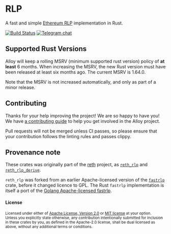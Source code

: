 # RLP

A fast and simple [Ethereum RLP][rlp] implementation in Rust.

[rlp]: https://ethereum.org/en/developers/docs/data-structures-and-encoding/rlp

[![Build Status][actions-badge]][actions-url]
[![Telegram chat][telegram-badge]][telegram-url]

[actions-badge]: https://img.shields.io/github/actions/workflow/status/alloy-rs/rlp/ci.yml?branch=main&style=for-the-badge
[actions-url]: https://github.com/alloy-rs/rlp/actions?query=branch%3Amain
[telegram-badge]: https://img.shields.io/endpoint?color=neon&style=for-the-badge&url=https%3A%2F%2Ftg.sumanjay.workers.dev%2Fethers_rs
[telegram-url]: https://t.me/ethers_rs

## Supported Rust Versions

<!--
When updating this, also update:
- .clippy.toml
- Cargo.toml
- .github/workflows/ci.yml
-->

Alloy will keep a rolling MSRV (minimum supported rust version) policy of **at
least** 6 months. When increasing the MSRV, the new Rust version must have been
released at least six months ago. The current MSRV is 1.64.0.

Note that the MSRV is not increased automatically, and only as part of a minor
release.

## Contributing

Thanks for your help improving the project! We are so happy to have you! We have
[a contributing guide](./CONTRIBUTING.md) to help you get involved in the
Alloy project.

Pull requests will not be merged unless CI passes, so please ensure that your
contribution follows the linting rules and passes clippy.

## Provenance note

These crates was originally part of the [reth] project, as [`reth_rlp`] and [`reth_rlp_derive`].

`reth_rlp` was forked from an earlier Apache-licensed version of the [`fastrlp`]
crate, before it changed licence to GPL. The Rust `fastrlp` implementation is
itself a port of the [Golang Apache-licensed fastrlp][gofastrlp].

[reth]: https://github.com/paradigmxyz/reth
[`reth_rlp`]: https://github.com/paradigmxyz/reth/tree/e2218bea37aa455b4fd6602fe71a8fbe0974f12b/crates/rlp
[`reth_rlp_derive`]: https://github.com/paradigmxyz/reth/tree/e2218bea37aa455b4fd6602fe71a8fbe0974f12b/crates/rlp/rlp-derive
[`fastrlp`]: https://github.com/vorot93/fastrlp
[gofastrlp]: https://github.com/umbracle/fastrlp

#### License

<sup>
Licensed under either of <a href="LICENSE-APACHE">Apache License, Version
2.0</a> or <a href="LICENSE-MIT">MIT license</a> at your option.
</sup>

<br>

<sub>
Unless you explicitly state otherwise, any contribution intentionally submitted
for inclusion in these crates by you, as defined in the Apache-2.0 license,
shall be dual licensed as above, without any additional terms or conditions.
</sub>
